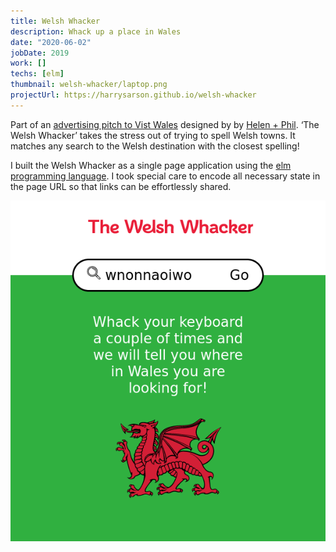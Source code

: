 ```yaml
---
title: Welsh Whacker
description: Whack up a place in Wales
date: "2020-06-02"
jobDate: 2019
work: []
techs: [elm]
thumbnail: welsh-whacker/laptop.png
projectUrl: https://harrysarson.github.io/welsh-whacker
---
```


Part of an [advertising pitch to Vist
Wales](https://www.helenandphil.co.uk/visit-wales) designed by by [Helen +
Phil](https://www.helenandphil.co.uk). ‘The Welsh Whacker’ takes the stress out
of trying to spell Welsh towns. It matches any search to the Welsh destination
with the closest spelling!

I built the Welsh Whacker as a single page application using the [elm
programming language](https://elm-lang.org/). I took special care to encode all
necessary state in the page URL so that links can be effortlessly shared.

![screenshot](screenshot.png)

